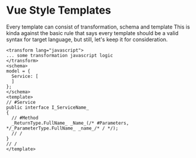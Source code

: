 # Vue Style Templates

Every template can consist of transformation, schema and template This is kinda
against the basic rule that says every template should be a valid syntax for
target language, but still, let's keep it for consideration.

```
<transform lang="javascript">
... some transformation javascript logic
</transform>
<schema>
model = {
  Service: [
  ]
};
</schema>
<template>
// #Service
public interface I_ServiceName_
{
  // #Method
  _ReturnType.FullName_ _Name_(/* #Parameters, */_ParameterType.FullName_ _name_/* / */);
  // /
}
// /
</template>
```

